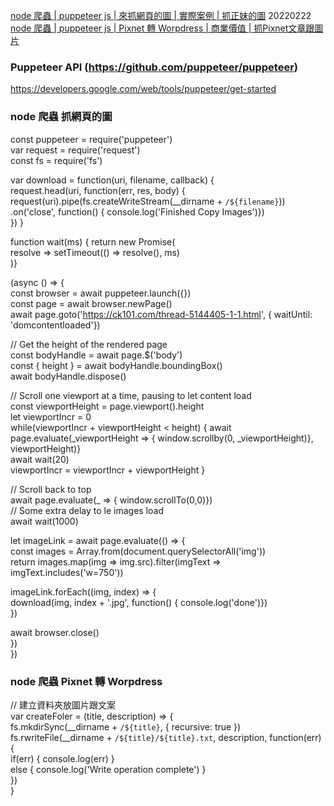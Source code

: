 
[node 爬蟲 | puppeteer js | 來抓網頁的圖 | 實際案例 | 抓正妹的圖](https://www.youtube.com/watch?v=m25RkljTUfY&t=2s&ab_channel=BigBoyCanCode)  20220222  
[node 爬蟲 | puppeteer js | Pixnet 轉 Worpdress | 商業價值 | 抓Pixnet文章跟圖片](https://www.youtube.com/watch?v=HQLd9NYCC0U&ab_channel=BigBoyCanCode)  

### Puppeteer API (https://github.com/puppeteer/puppeteer)  
https://developers.google.com/web/tools/puppeteer/get-started  

### node 爬蟲 抓網頁的圖   

const puppeteer = require('puppeteer')  
var request = require('request')  
const fs = require('fs')  

var download = function(uri, filename, callback) {  
request.head(uri, function(err, res, body) {  
request(uri).pipe(fs.createWriteStream(__dirname + `/${filename}`))  
.on('close', function() { console.log('Finished Copy Images')})  
})
}  

function wait(ms) { return new Promise(  
resolve => setTimeout(() => resolve(), ms)  
)}  

(async () => {  
const browser = await puppeteer.launch({})  
const page = await browser.newPage()  
await page.goto('https://ck101.com/thread-5144405-1-1.html', { waitUntil: 'domcontentloaded'})  

// Get the height of the rendered page  
const bodyHandle = await page.$('body')  
const { height } = await bodyHandle.boundingBox()  
await bodyHandle.dispose()  

// Scroll one viewport at a time, pausing to let content load  
const viewportHeight = page.viewport().height  
let viewportIncr = 0  
while(viewportIncr + viewportHeight < height) {
await page.evaluate(_viewportHeight => {  window.scrollby(0, _viewportHeight)}, viewportHeight)}  
await wait(20)  
viewportIncr = viewportIncr + viewportHeight  }  

// Scroll back to top  
await page.evaluate(_ => { window.scrollTo(0,0)})  
// Some extra delay to le images load  
await wait(1000)

let imageLink = await page.evaluate(() => {  
const images = Array.from(document.querySelectorAll('img'))  
return images.map(img => img.src).filter(imgText => imgText.includes('w=750'))  

imageLink.forEach((img, index) => {  
download(img, index + '.jpg', function() { console.log('done')})  
})

await browser.close()  
})  
})  


### node 爬蟲 Pixnet 轉 Worpdress  

// 建立資料夾放圖片跟文案  
var createFoler = (title, description) => {  
fs.mkdirSync(__dirname + `/${title}`, { recursive: true })  
fs.rwriteFile(__dirname + `/${title}/${title}.txt`, description, function(err) {  
if(err) { console.log(err) }  
else { console.log('Write operation complete') }    
})  
}  
















